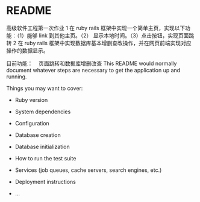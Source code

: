 # README
高级软件工程第一次作业
1 在 ruby rails 框架中实现一个简单主页，实现以下功能：（1）能够 link 到其他主页。（2） 显示本地时间。（3）点击按钮，实现页面跳转
2 在 ruby rails 框架中实现数据库基本增删查改操作，并在网页前端实现对应操作的数据显示。

目前功能：
    页面跳转和数据库增删改查
This README would normally document whatever steps are necessary to get the
application up and running.

Things you may want to cover:

* Ruby version

* System dependencies

* Configuration

* Database creation

* Database initialization

* How to run the test suite

* Services (job queues, cache servers, search engines, etc.)

* Deployment instructions

* ...
